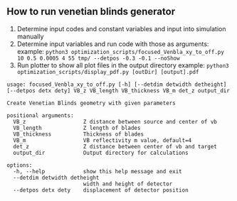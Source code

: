 ## How to run venetian blinds generator
1. Determine input codes and constant variables and input into simulation manually
2. Determine input variables and run code with those as arguments:
example:
`python3 optimization_scripts/focused_Venbla_xy_to_off.py 10 0.5 0.0005 4 55 tmp/ --detpos -0.3 -0.1 --noShow`
3. Run plotter to show all plot files in the output directory
example: 
`python3 optimization_scripts/display_pdf.py [outDir] [output].pdf`

```
usage: focused_Venbla_xy_to_off.py [-h] [--detdim detwidth detheight] [--detpos detx dety] VB_z VB_length VB_thickness VB_m det_z output_dir

Create Venetian Blinds geometry with given parameters

positional arguments:
  VB_z                  Z distance between source and center of vb
  VB_length             Z length of blades
  VB_thickness          Thickness of blades
  VB_m                  VB reflectivity m value, default=4
  det_z                 Z distance between center of vb and target
  output_dir            Output directory for calculations

options:
  -h, --help            show this help message and exit
  --detdim detwidth detheight
                        width and height of detector
  --detpos detx dety    displacement of detector position
```

